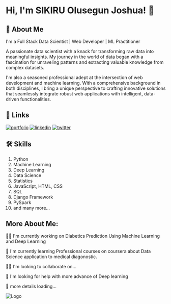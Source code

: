 
# Hi, I'm SIKIRU Olusegun Joshua! 👋


## 🚀 About Me
I'm a Full Stack Data Scientist | Web Developer | ML Practitioner

A passionate data scientist with a knack for transforming raw data into meaningful insights. My journey in the world of data began with a fascination for unraveling patterns and extracting valuable knowledge from complex datasets.

I'm also a seasoned professional adept at the intersection of web development and machine learning. With a comprehensive background in both disciplines, I bring a unique perspective to crafting innovative solutions that seamlessly integrate robust web applications with intelligent, data-driven functionalities.
## 🔗 Links
[![portfolio](https://img.shields.io/badge/my_portfolio-000?style=for-the-badge&logo=ko-fi&logoColor=white)](https://katherineoelsner.com/)
[![linkedin](https://img.shields.io/badge/linkedin-0A66C2?style=for-the-badge&logo=linkedin&logoColor=white)](https://www.linkedin.com/in/olusegun-sikiru-378015251)
[![twitter](https://img.shields.io/badge/twitter-1DA1F2?style=for-the-badge&logo=twitter&logoColor=white)](https://twitter.com/VictorLoveth8?t=IZJsPBG5xjheDBR7THmFLA&s=09)


## 🛠 Skills
1. Python
2. Machine Learning
3. Deep Learning
4. Data Science
5. Statistics
6. JavaScript, HTML, CSS
7. SQL
8. Django Framework
9. PySpark
10. and many more...


## More About Me:
👩‍💻 I'm currently working on Diabetics Prediction Using Machine Learning and Deep Learning

🧠 I'm currently learning Professional courses on coursera about Data Science application to medical diagonostic.

👯‍♀️ I'm looking to collaborate on...

🤔 I'm looking for help with more advance of Deep learning

💬 more details loading...

![Logo](https://github-readme-stats.vercel.app/api?username=viktoras-mayberry&&show_icons=true&title_color=ffffff&icon_color=bb2acf&text_color=daf7dc&bg_color=151515)

